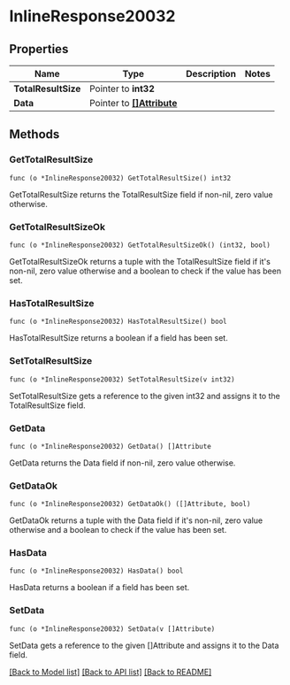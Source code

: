 # InlineResponse20032

## Properties

Name | Type | Description | Notes
------------ | ------------- | ------------- | -------------
**TotalResultSize** | Pointer to **int32** |  | 
**Data** | Pointer to [**[]Attribute**](Attribute.md) |  | 

## Methods

### GetTotalResultSize

`func (o *InlineResponse20032) GetTotalResultSize() int32`

GetTotalResultSize returns the TotalResultSize field if non-nil, zero value otherwise.

### GetTotalResultSizeOk

`func (o *InlineResponse20032) GetTotalResultSizeOk() (int32, bool)`

GetTotalResultSizeOk returns a tuple with the TotalResultSize field if it's non-nil, zero value otherwise
and a boolean to check if the value has been set.

### HasTotalResultSize

`func (o *InlineResponse20032) HasTotalResultSize() bool`

HasTotalResultSize returns a boolean if a field has been set.

### SetTotalResultSize

`func (o *InlineResponse20032) SetTotalResultSize(v int32)`

SetTotalResultSize gets a reference to the given int32 and assigns it to the TotalResultSize field.

### GetData

`func (o *InlineResponse20032) GetData() []Attribute`

GetData returns the Data field if non-nil, zero value otherwise.

### GetDataOk

`func (o *InlineResponse20032) GetDataOk() ([]Attribute, bool)`

GetDataOk returns a tuple with the Data field if it's non-nil, zero value otherwise
and a boolean to check if the value has been set.

### HasData

`func (o *InlineResponse20032) HasData() bool`

HasData returns a boolean if a field has been set.

### SetData

`func (o *InlineResponse20032) SetData(v []Attribute)`

SetData gets a reference to the given []Attribute and assigns it to the Data field.


[[Back to Model list]](../README.md#documentation-for-models) [[Back to API list]](../README.md#documentation-for-api-endpoints) [[Back to README]](../README.md)


